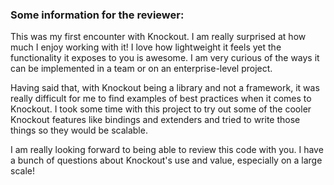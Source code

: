 ### Some information for the reviewer:

This was my first encounter with Knockout. I am really surprised at how much I enjoy working with it! I love how lightweight it feels yet the functionality it exposes to you is awesome. I am very curious of the ways it can be implemented in a team or on an enterprise-level project.

Having said that, with Knockout being a library and not a framework, it was really difficult for me to find examples of best practices when it comes to Knockout. I took some time with this project to try out some of the cooler Knockout features like bindings and extenders and tried to write those things so they would be scalable.

I am really looking forward to being able to review this code with you. I have a bunch of questions about Knockout's use and value, especially on a large scale!
